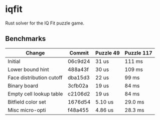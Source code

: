 # iqfit
Rust solver for the IQ Fit puzzle game.

## Benchmarks

| Change                   | Commit  | Puzzle 49 | Puzzle 117 |
| ------------------------ | ------  | --------- | ---------- |
| Initial                  | 06c9d24 | 31 us     | 111 ms     |
| Lower bound hint         | 488a43f | 30 us     | 109 ms     |
| Face distribution cutoff | dba15d3 | 22 us     | 99 ms      |
| Binary board             | 3cfb02a | 19 us     | 84 ms      |
| Empty cell lookup table  | c2106d2 | 19 us     | 84 ms      |
| Bitfield color set       | 1676d54 | 5.10 us   | 29.0 ms    |
| Misc micro-opti          | f48a455 | 4.86 us   | 28.3 ms    |
